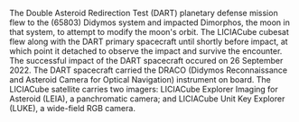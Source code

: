 The Double Asteroid Redirection Test (DART) planetary defense mission flew to the 
(65803) Didymos system and impacted 
Dimorphos, the moon in that system, to attempt to modify the moon's orbit. The LICIACube cubesat
flew along with the DART primary spacecraft until shortly before impact, at which point it 
detached to observe the impact and survive the encounter. The successful impact of the DART
spacecraft occured on 26 September 2022. The DART spacecraft carried the DRACO (Didymos
Reconnaissance and Asteroid Camera for Optical Navigation) instrument on board. The LICIACube
satellite carries two imagers: LICIACube Explorer Imaging for Asteroid (LEIA), a panchromatic 
camera; and LICIACube Unit Key Explorer (LUKE), a wide-field RGB camera.